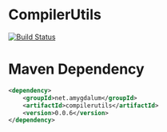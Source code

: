 CompilerUtils
=============
[![Build Status](https://api.travis-ci.org/almondtools/compilerutils.svg)](https://travis-ci.org/almondtools/compilerutils)

Maven Dependency
================

```xml
<dependency>
    <groupId>net.amygdalum</groupId>
    <artifactId>compilerutils</artifactId>
    <version>0.0.6</version>
</dependency>
```